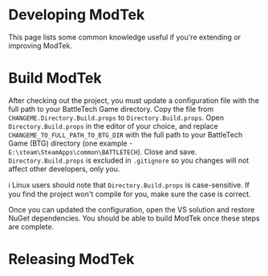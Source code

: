 # Developing ModTek

This page lists some common knowledge useful if you're extending or improving ModTek. 


# Build ModTek

After checking out the project, you must update a configuration file with the full path to your BattleTech Game directory. Copy the file from `CHANGEME.Directory.Build.props` to `Directory.Build.props`. Open `Directory.Build.props` in the editor of your choice, and replace `CHANGEME_TO_FULL_PATH_TO_BTG_DIR` with the full path to your BattleTech Game (BTG) directory (one example - `E:\steam\SteamApps\common\BATTLETECH`). Close and save. `Directory.Build.props` is excluded in `.gitignore` so you changes will not affect other developers, only you.

:information_source: Linux users should note that `Directory.Build.props` is case-sensitive. If you find the project won't compile for you, make sure the case is correct.

Once you can updated the configuration, open the VS solution and restore NuGet dependencies. You should be able to build ModTek once these steps are complete.

# Releasing ModTek


